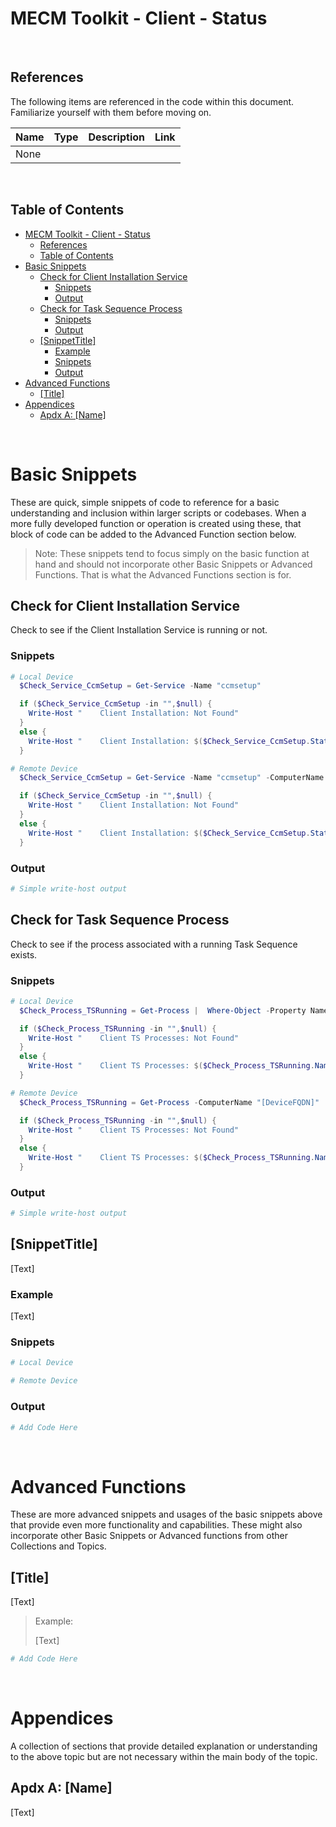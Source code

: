 # MECM Toolkit - Client - Status

&nbsp;

## References

The following items are referenced in the code within this document. Familiarize yourself with them before moving on.

| Name                  | Type                        | Description                                                                                                       | Link |
|-----------------------|-----------------------------|-------------------------------------------------------------------------------------------------------------------|------|
| None | | | |

&nbsp;

## Table of Contents

- [MECM Toolkit - Client - Status](#mecm-toolkit---client---status)
  - [References](#references)
  - [Table of Contents](#table-of-contents)
- [Basic Snippets](#basic-snippets)
  - [Check for Client Installation Service](#check-for-client-installation-service)
    - [Snippets](#snippets)
    - [Output](#output)
  - [Check for Task Sequence Process](#check-for-task-sequence-process)
    - [Snippets](#snippets-1)
    - [Output](#output-1)
  - [\[SnippetTitle\]](#snippettitle)
    - [Example](#example)
    - [Snippets](#snippets-2)
    - [Output](#output-2)
- [Advanced Functions](#advanced-functions)
  - [\[Title\]](#title)
- [Appendices](#appendices)
  - [Apdx A: \[Name\]](#apdx-a-name)

&nbsp;

# Basic Snippets

These are quick, simple snippets of code to reference for a basic understanding and inclusion within larger scripts or codebases. When a more fully developed function or operation is created using these, that block of code can be added to the Advanced Function section below.

> Note: These snippets tend to focus simply on the basic function at hand and should not incorporate other Basic Snippets or Advanced Functions. That is what the Advanced Functions section is for.

## Check for Client Installation Service

Check to see if the Client Installation Service is running or not.

### Snippets

```powershell
# Local Device
  $Check_Service_CcmSetup = Get-Service -Name "ccmsetup"

  if ($Check_Service_CcmSetup -in "",$null) {
    Write-Host "    Client Installation: Not Found"
  }
  else {
    Write-Host "    Client Installation: $($Check_Service_CcmSetup.Status)"
  }

# Remote Device
  $Check_Service_CcmSetup = Get-Service -Name "ccmsetup" -ComputerName "[DeviceFQDN]"

  if ($Check_Service_CcmSetup -in "",$null) {
    Write-Host "    Client Installation: Not Found"
  }
  else {
    Write-Host "    Client Installation: $($Check_Service_CcmSetup.Status)"
  }
```

### Output

```powershell
# Simple write-host output
```

## Check for Task Sequence Process

Check to see if the process associated with a running Task Sequence exists.

### Snippets

```powershell
# Local Device
  $Check_Process_TSRunning = Get-Process |  Where-Object -Property Name -in "TsBootShell","TsManager","TsmBootStrap","TsProgressUI"

  if ($Check_Process_TSRunning -in "",$null) {
    Write-Host "    Client TS Processes: Not Found"
  }
  else {
    Write-Host "    Client TS Processes: $($Check_Process_TSRunning.Name)"
  }

# Remote Device
  $Check_Process_TSRunning = Get-Process -ComputerName "[DeviceFQDN]" |  Where-Object -Property Name -in "TsBootShell","TsManager","TsmBootStrap","TsProgressUI"

  if ($Check_Process_TSRunning -in "",$null) {
    Write-Host "    Client TS Processes: Not Found"
  }
  else {
    Write-Host "    Client TS Processes: $($Check_Process_TSRunning.Name)"
  }
```

### Output

```powershell
# Simple write-host output
```

## [SnippetTitle]

[Text]

### Example

[Text]

### Snippets

```powershell
# Local Device

# Remote Device

```

### Output

```powershell
# Add Code Here
```

&nbsp;

# Advanced Functions

These are more advanced snippets and usages of the basic snippets above that provide even more functionality and capabilities. These might also incorporate other Basic Snippets or Advanced functions from other Collections and Topics.

## [Title]

[Text]

> Example:
>
> [Text]

```powershell
# Add Code Here
```

&nbsp;

# Appendices

A collection of sections that provide detailed explanation or understanding to the above topic but are not necessary within the main body of the topic.

## Apdx A: [Name]

[Text]